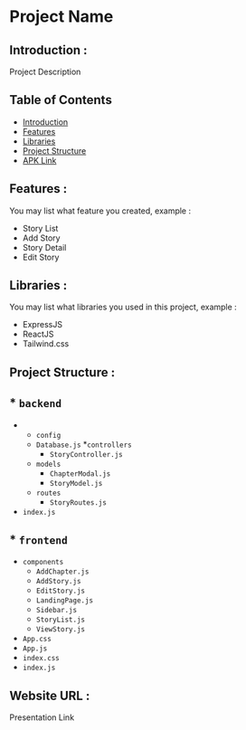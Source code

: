 # Project Name

## <a name="introduction"></a> Introduction :
Project Description

## Table of Contents

- [Introduction](#introduction)
- [Features](#features)
- [Libraries](#libraries)
- [Project Structure](#project-structures)
- [APK Link](#apk-link)

## <a name="features"></a> Features :
You may list what feature you created, example :
- Story List
- Add Story
- Story Detail
- Edit Story


## <a name="libraries"></a> Libraries :
You may list what libraries you used in this project, example :
- ExpressJS
- ReactJS
- Tailwind.css

## <a name="project-structures"></a> Project Structure :
## * `backend`
* * `config`
  * `Database.js`
  *`controllers`
    * `StoryController.js`
  * `models`
    * `ChapterModal.js`
    * `StoryModel.js`
  * `routes`
    *  `StoryRoutes.js`
 * `index.js`
 
## * `frontend`
* `components`
  * `AddChapter.js`
  * `AddStory.js`
  * `EditStory.js`
  * `LandingPage.js`
  * `Sidebar.js`
  * `StoryList.js`
  * `ViewStory.js`
* `App.css`
* `App.js`
* `index.css`
* `index.js`

## <a name="apk-link"></a> Website URL :
Presentation Link
